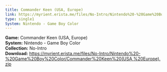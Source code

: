 ```yaml
---
title: Commander Keen (USA, Europe)
link: https://myrient.erista.me/files/No-Intro/Nintendo%20-%20Game%20Boy%20Color/Commander%20Keen%20(USA,%20Europe).zip
type: single1
System: Nintendo - Game Boy Color
---
```

<b>Game:</b> Commander Keen (USA, Europe)<br>
<b>System:</b> Nintendo - Game Boy Color<br>
<b>Collection:</b> No-Intro<br>
<b>Download:</b> https://myrient.erista.me/files/No-Intro/Nintendo%20-%20Game%20Boy%20Color/Commander%20Keen%20(USA,%20Europe).zip